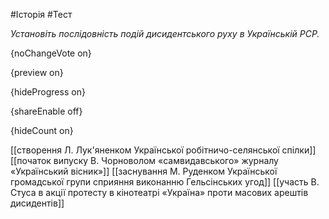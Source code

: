 #Історія #Тест

*Установіть послідовність подій дисидентського руху в Українській РСР.*

{noChangeVote on}

{preview on}

{hideProgress on}

{shareEnable off}

{hideCount on}

[[створення Л. Лук'яненком Української робітничо-селянської спілки]]
[[початок випуску В. Чорноволом «самвидавського» журналу «Український вісник»]]
[[заснування М. Руденком Української громадської групи сприяння виконанню Гельсінських угод]]
[[участь В. Стуса в акції протесту в кінотеатрі «Україна» проти масових арештів дисидентів]]
